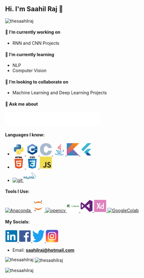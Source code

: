 ## Hi. I'm Saahil Raj 👋
<p align="left"> <img src="https://komarev.com/ghpvc/?username=thesaahilraj&label=Profile%20views&color=0e75b6&style=flat" alt="thesaahilraj" /> </p>

#### 🔭 I’m currently working on
- RNN and CNN Projects
#### 🌱 I’m currently learning
- NLP 
- Computer Vision

#### 👯 I’m looking to collaborate on
- Machine Learning and Deep Learning Projects

#### 💬 Ask me about
![Ask Me About](img/Askme.gif)

#### Languages I know:
- <a href="https://www.python.org" target="_blank"> <img src="https://raw.githubusercontent.com/devicons/devicon/master/icons/python/python-original.svg" alt="python" width="40" height="40"/> </a>
<a href="https://www.cplusplus.com/" target="_blank"> <img src="https://github.com/vscode-icons/vscode-icons/blob/master/icons/file_type_cpp3.svg" alt="C++" width="40" height="40"/> </a>
<a href="https://www.cprogramming.com/" target="_blank"> <img src="https://raw.githubusercontent.com/devicons/devicon/master/icons/c/c-original.svg" alt="c" width="40" height="40"/> </a>
<a href="https://www.java.com" target="_blank"> <img src="https://raw.githubusercontent.com/devicons/devicon/master/icons/java/java-original.svg" alt="java" width="40" height="40"/> </a>
<a href="https://kotlinlang.org" target="_blank"> <img src="https://github.com/devicons/devicon/blob/master/icons/kotlin/kotlin-original.svg" alt="Kotlin" width="40" height="40"/> </a>
<a href="https://kotlinlang.org" target="_blank"> <img src="https://github.com/devicons/devicon/blob/master/icons/flutter/flutter-original.svg" alt="Flutter" width="40" height="40"/> </a>
- <a href="https://www.w3.org/html/" target="_blank"> <img src="https://raw.githubusercontent.com/devicons/devicon/master/icons/html5/html5-original-wordmark.svg" alt="html5" width="40" height="40"/> </a>
<a href="https://www.w3schools.com/css/" target="_blank"> <img src="https://raw.githubusercontent.com/devicons/devicon/master/icons/css3/css3-original-wordmark.svg" alt="css3" width="40" height="40"/> </a>
<a href="https://developer.mozilla.org/en-US/docs/Web/JavaScript" target="_blank"> <img src="https://raw.githubusercontent.com/devicons/devicon/master/icons/javascript/javascript-original.svg" alt="javascript" width="40" height="40"/> </a>
- <a href="https://git-scm.com/" target="_blank"> <img src="https://www.vectorlogo.zone/logos/git-scm/git-scm-icon.svg" alt="git" width="40" height="40"/> </a>
<a href="https://www.mysql.com/" target="_blank"> <img src="https://github.com/devicons/devicon/blob/master/icons/mysql/mysql-plain-wordmark.svg" alt="MySQL" width="40" height="40"/> </a>

#### Tools I Use:
<a href="https://www.anaconda.com/" target="_blank"> <img src="https://github.com/simple-icons/simple-icons/blob/develop/icons/anaconda.svg" alt="Anaconda" width="40" height="40"/> </a>
<a href="https://www.jupyter.org" target="_blank"> <img src="https://github.com/vscode-icons/vscode-icons/blob/master/icons/file_type_jupyter.svg" alt="Jupyter" width="40" height="40"/> </a>
<a href="https://opencv.org/" target="_blank"> <img src="https://www.vectorlogo.zone/logos/opencv/opencv-icon.svg" alt="opencv" width="40" height="40"/> </a>
<a href="https://www.jetbrains.com/pycharm/" target="_blank"> <img src="https://github.com/devicons/devicon/blob/master/icons/pycharm/pycharm-plain-wordmark.svg" alt="PyCharm" width="40" height="40"/> </a>
<a href="https://code.visualstudio.com/" target="_blank"> <img src="https://github.com/devicons/devicon/blob/master/icons/visualstudio/visualstudio-plain.svg" alt="VisualStudioCode" width="40" height="40"/> </a>
<a href="https://www.adobe.com/products/xd.html" target="_blank"> <img src="https://github.com/devicons/devicon/blob/master/icons/xd/xd-plain.svg" alt="Adobe XD" width="40" height="40"/> </a>
<a href="https://colab.research.google.com" target="_blank"> <img src="https://github.com/simple-icons/simple-icons/blob/develop/icons/googlecolab.svg" alt="GoogleColab" width="40" height="40"/> </a>

#### My Socials:
<a href=https://www.linkedin.com/in/saahilraj target="_blank"> <img src="https://github.com/devicons/devicon/blob/master/icons/linkedin/linkedin-original.svg" alt="LinkedIN" width="40" height="40"/> </a>
<a href=https://www.facebook.com/thesaahilraj target="_blank"> <img src="https://github.com/devicons/devicon/blob/master/icons/facebook/facebook-original.svg" alt="Facebook" width="40" height="40"/> </a>
<a href="https://twitter.com/thesaahilraj" target="_blank"> <img src="https://github.com/devicons/devicon/blob/master/icons/twitter/twitter-original.svg" alt="Twitter" width="40" height="40"/> </a>
<a href="https://instagram.com/saahilraj" target="_blank"> <img src="https://raw.githubusercontent.com/edent/SuperTinyIcons/master/images/svg/instagram.svg" alt="Instagram" width="40" height="40"/> </a>
- Email: **saahilraj@hotmail.com**

<p><img align="left" src="https://github-readme-stats.vercel.app/api/top-langs?username=thesaahilraj&show_icons=true&locale=en&layout=compact" alt="thesaahilraj" /></p>
<p>&nbsp;<img align="center" src="https://github-readme-stats.vercel.app/api?username=thesaahilraj&show_icons=true&locale=en" alt="thesaahilraj" /></p>
<p><img align="center" src="https://github-readme-streak-stats.herokuapp.com/?user=thesaahilraj&" alt="thesaahilraj" /></p>
